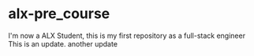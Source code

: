 # alx-pre_course
I'm now a ALX Student, this is my first repository as a full-stack engineer
This is an update.
another update
